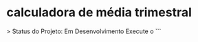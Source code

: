 <h1> calculadora de média trimestral </h1>
> Status do Projeto: Em Desenvolvimento
Execute o 
```

```
